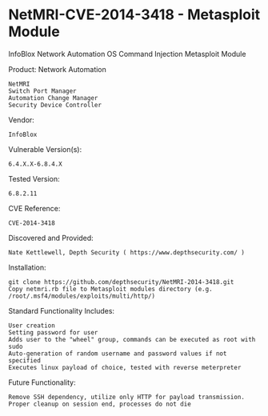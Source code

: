 NetMRI-CVE-2014-3418 - Metasploit Module
================
InfoBlox Network Automation OS Command Injection Metasploit Module

Product: Network Automation

	NetMRI
	Switch Port Manager
	Automation Change Manager
	Security Device Controller
	
Vendor: 

	InfoBlox
	
Vulnerable Version(s):

	6.4.X.X-6.8.4.X
	
Tested Version:

	6.8.2.11

CVE Reference:

	CVE-2014-3418

Discovered and Provided: 

	Nate Kettlewell, Depth Security ( https://www.depthsecurity.com/ )

Installation:

	git clone https://github.com/depthsecurity/NetMRI-2014-3418.git
	Copy netmri.rb file to Metasploit modules directory (e.g. /root/.msf4/modules/exploits/multi/http/)

Standard Functionality Includes:

	User creation
	Setting password for user
	Adds user to the "wheel" group, commands can be executed as root with sudo
	Auto-generation of random username and password values if not specified
	Executes linux payload of choice, tested with reverse meterpreter

Future Functionality:

	Remove SSH dependency, utilize only HTTP for payload transmission.
	Proper cleanup on session end, processes do not die
